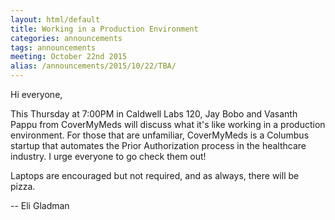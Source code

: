 ```yaml
---
layout: html/default
title: Working in a Production Environment
categories: announcements
tags: announcements
meeting: October 22nd 2015
alias: /announcements/2015/10/22/TBA/
---
```


Hi everyone,

This Thursday at 7:00PM in Caldwell Labs 120, Jay Bobo and Vasanth Pappu from CoverMyMeds will discuss what it's like working in a production environment. For those that are unfamiliar, CoverMyMeds is a Columbus startup that automates the Prior Authorization process in the healthcare industry. I urge everyone to go check them out!
 
Laptops are encouraged but not required, and as always, there will be pizza.

-- Eli Gladman
